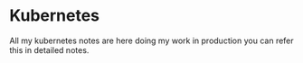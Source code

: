# Kubernetes
All my kubernetes notes are here doing my work in production you can refer this in detailed notes.

